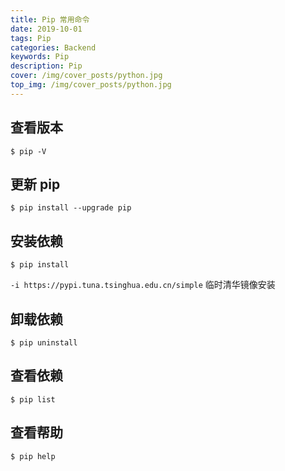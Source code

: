 ```yaml
---
title: Pip 常用命令
date: 2019-10-01
tags: Pip
categories: Backend
keywords: Pip
description: Pip
cover: /img/cover_posts/python.jpg
top_img: /img/cover_posts/python.jpg
---
```

## 查看版本

`$ pip -V`

## 更新 pip

`$ pip install --upgrade pip`

## 安装依赖

`$ pip install`

`-i https://pypi.tuna.tsinghua.edu.cn/simple` 临时清华镜像安装

## 卸载依赖

`$ pip uninstall`

## 查看依赖

`$ pip list`

## 查看帮助

`$ pip help`